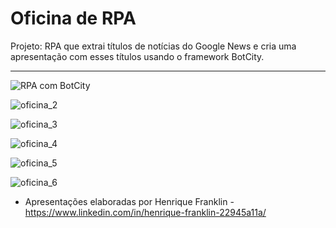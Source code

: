 # Oficina de RPA

Projeto: RPA que extrai títulos de notícias do Google News e cria uma apresentação com esses títulos usando o framework BotCity.


----------------------

![RPA com BotCity](https://github.com/user-attachments/assets/45ef32bd-f8b0-434a-a1ca-c0fc79e6e51f)

![oficina_2](https://github.com/user-attachments/assets/c80d791d-568b-4bac-8602-ba5343124f02)

![oficina_3](https://github.com/user-attachments/assets/a1012107-5bae-47df-b19a-c5c6b45a81b6)

![oficina_4](https://github.com/user-attachments/assets/167ee787-6419-4628-84e0-6ebf55fae502)

![oficina_5](https://github.com/user-attachments/assets/b0aaf7ea-cfeb-47c0-8232-d9bb1d31485c)

![oficina_6](https://github.com/user-attachments/assets/a0b57f87-136e-42a5-8978-53ac6028d73c)

- Apresentações elaboradas por Henrique Franklin - https://www.linkedin.com/in/henrique-franklin-22945a11a/ 
